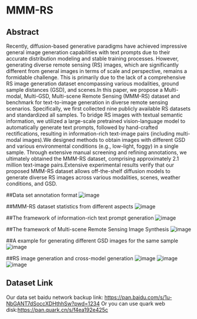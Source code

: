 # MMM-RS
## Abstract

  Recently, diffusion-based generative paradigms have achieved impressive general image generation capabilities with text prompts due to their accurate distribution modeling and stable training processes. However, generating diverse remote sensing (RS) images, which are significantly different from general images in terms of scale and perspective, remains a formidable challenge. This is primarily due to the lack of a comprehensive RS image generation dataset encompassing various modalities, ground sample distances (GSD), and scenes.In this paper, we propose a Multi-modal, Multi-GSD, Multi-scene Remote Sensing (MMM-RS) dataset and benchmark for text-to-image generation in diverse remote sensing scenarios. Specifically, we first collected nine publicly available RS datasets and standardized all samples. To bridge RS images with textual semantic information, we utilized a large-scale pretrained vision-language model to automatically generate text prompts, followed by hand-crafted rectifications, resulting in information-rich text-image pairs (including multi-modal images).We designed methods to obtain images with different GSD and various environmental conditions (e.g., low-light, foggy) in a single sample. Through extensive manual screening and refining annotations, we ultimately obtained the MMM-RS dataset, comprising approximately 2.1 million text-image pairs.Extensive experimental results verify that our proposed MMM-RS dataset allows off-the-shelf diffusion models to generate diverse RS images across various modalities, scenes, weather conditions, and GSD.

##Data set annotation format
![image](https://github.com/user-attachments/assets/b661ccc4-ecf7-4987-8a38-045225c8b585)

##MMM-RS dataset statistics from different aspects
![image](https://github.com/user-attachments/assets/ee6def45-d532-40de-a9c2-3a76b4be0bf9)

##The framework of information-rich text prompt generation
![image](https://github.com/user-attachments/assets/8f0567c9-96a1-4085-9f61-c5580fa05867)

##The framework of Multi-scene Remote Sensing Image Synthesis
![image](https://github.com/user-attachments/assets/ebbba53a-a396-4430-b456-4303b8c49428)

##A example for generating different GSD images for the same sample
![image](https://github.com/user-attachments/assets/0ffb78ee-2399-415c-ab03-78196177420f)

##RS image generation and cross-model generation
![image](https://github.com/user-attachments/assets/24764fda-dd77-4f60-8dcb-eed741304e26)
![image](https://github.com/user-attachments/assets/ad8b643d-c293-4a02-bd21-585a1c972d77)
![image](https://github.com/user-attachments/assets/eba5d3cb-58cd-4491-bc24-f8860ea93195)

## Dataset Link

  Our data set baidu network backup link: https://pan.baidu.com/s/1u-NbGANT7dSoccXDHthhSw?pwd=1234 
  Or you can use quark web disk:https://pan.quark.cn/s/f4ea192e425c
